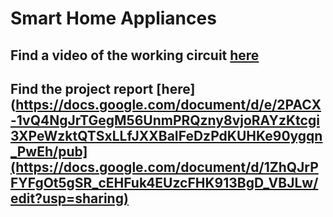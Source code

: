 # Smart Home Appliances

## Find a video of the working circuit [here](https://youtu.be/iMzk6LLI_p8)

## Find the project report [here](https://docs.google.com/document/d/e/2PACX-1vQ4NgJrTGegM56UnmPRQzny8vjoRAYzKtcgi3XPeWzktQTSxLLfJXXBaIFeDzPdKUHKe90ygqn_PwEh/pub](https://docs.google.com/document/d/1ZhQJrPFYFgOt5gSR_cEHFuk4EUzcFHK913BgD_VBJLw/edit?usp=sharing)

